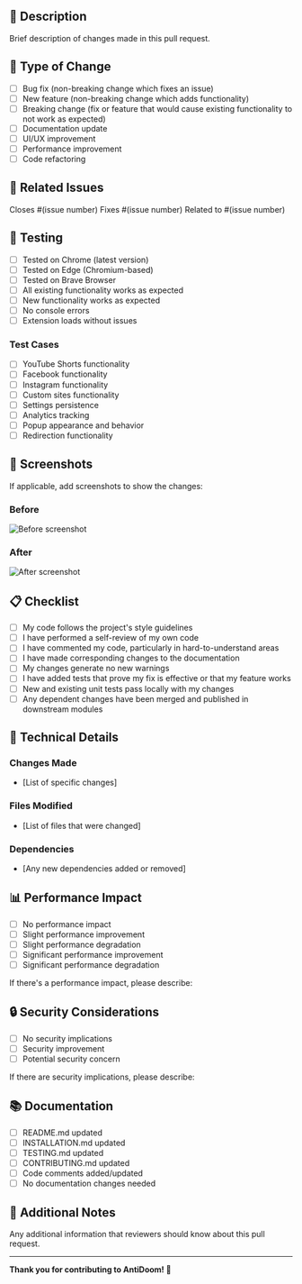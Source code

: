## 📝 Description

Brief description of changes made in this pull request.

## 🎯 Type of Change

- [ ] Bug fix (non-breaking change which fixes an issue)
- [ ] New feature (non-breaking change which adds functionality)
- [ ] Breaking change (fix or feature that would cause existing functionality to not work as expected)
- [ ] Documentation update
- [ ] UI/UX improvement
- [ ] Performance improvement
- [ ] Code refactoring

## 🔗 Related Issues

Closes #(issue number)
Fixes #(issue number)
Related to #(issue number)

## 🧪 Testing

- [ ] Tested on Chrome (latest version)
- [ ] Tested on Edge (Chromium-based)
- [ ] Tested on Brave Browser
- [ ] All existing functionality works as expected
- [ ] New functionality works as expected
- [ ] No console errors
- [ ] Extension loads without issues

### Test Cases

- [ ] YouTube Shorts functionality
- [ ] Facebook functionality  
- [ ] Instagram functionality
- [ ] Custom sites functionality
- [ ] Settings persistence
- [ ] Analytics tracking
- [ ] Popup appearance and behavior
- [ ] Redirection functionality

## 📸 Screenshots

If applicable, add screenshots to show the changes:

### Before
![Before screenshot](url)

### After  
![After screenshot](url)

## 📋 Checklist

- [ ] My code follows the project's style guidelines
- [ ] I have performed a self-review of my own code
- [ ] I have commented my code, particularly in hard-to-understand areas
- [ ] I have made corresponding changes to the documentation
- [ ] My changes generate no new warnings
- [ ] I have added tests that prove my fix is effective or that my feature works
- [ ] New and existing unit tests pass locally with my changes
- [ ] Any dependent changes have been merged and published in downstream modules

## 🔧 Technical Details

### Changes Made

- [List of specific changes]

### Files Modified

- [List of files that were changed]

### Dependencies

- [Any new dependencies added or removed]

## 📊 Performance Impact

- [ ] No performance impact
- [ ] Slight performance improvement
- [ ] Slight performance degradation
- [ ] Significant performance improvement
- [ ] Significant performance degradation

If there's a performance impact, please describe:

## 🔒 Security Considerations

- [ ] No security implications
- [ ] Security improvement
- [ ] Potential security concern

If there are security implications, please describe:

## 📚 Documentation

- [ ] README.md updated
- [ ] INSTALLATION.md updated
- [ ] TESTING.md updated
- [ ] CONTRIBUTING.md updated
- [ ] Code comments added/updated
- [ ] No documentation changes needed

## 🎉 Additional Notes

Any additional information that reviewers should know about this pull request.

---

**Thank you for contributing to AntiDoom! 🚀** 